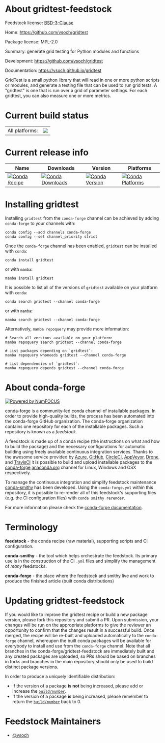 About gridtest-feedstock
========================

Feedstock license: [BSD-3-Clause](https://github.com/conda-forge/gridtest-feedstock/blob/main/LICENSE.txt)

Home: https://github.com/vsoch/gridtest

Package license: MPL-2.0

Summary: generate grid testing for Python modules and functions

Development: https://github.com/vsoch/gridtest

Documentation: https://vsoch.github.io/gridtest

GridTest is a small python library that will read in one or more python
scripts or modules, and generate a testing file that can be used to run grid
tests. A "gridtest" is one that is run over a grid of parameter
settings. For each gridtest, you can also measure one or more metrics.


Current build status
====================


<table><tr><td>All platforms:</td>
    <td>
      <a href="https://dev.azure.com/conda-forge/feedstock-builds/_build/latest?definitionId=9663&branchName=main">
        <img src="https://dev.azure.com/conda-forge/feedstock-builds/_apis/build/status/gridtest-feedstock?branchName=main">
      </a>
    </td>
  </tr>
</table>

Current release info
====================

| Name | Downloads | Version | Platforms |
| --- | --- | --- | --- |
| [![Conda Recipe](https://img.shields.io/badge/recipe-gridtest-green.svg)](https://anaconda.org/conda-forge/gridtest) | [![Conda Downloads](https://img.shields.io/conda/dn/conda-forge/gridtest.svg)](https://anaconda.org/conda-forge/gridtest) | [![Conda Version](https://img.shields.io/conda/vn/conda-forge/gridtest.svg)](https://anaconda.org/conda-forge/gridtest) | [![Conda Platforms](https://img.shields.io/conda/pn/conda-forge/gridtest.svg)](https://anaconda.org/conda-forge/gridtest) |

Installing gridtest
===================

Installing `gridtest` from the `conda-forge` channel can be achieved by adding `conda-forge` to your channels with:

```
conda config --add channels conda-forge
conda config --set channel_priority strict
```

Once the `conda-forge` channel has been enabled, `gridtest` can be installed with `conda`:

```
conda install gridtest
```

or with `mamba`:

```
mamba install gridtest
```

It is possible to list all of the versions of `gridtest` available on your platform with `conda`:

```
conda search gridtest --channel conda-forge
```

or with `mamba`:

```
mamba search gridtest --channel conda-forge
```

Alternatively, `mamba repoquery` may provide more information:

```
# Search all versions available on your platform:
mamba repoquery search gridtest --channel conda-forge

# List packages depending on `gridtest`:
mamba repoquery whoneeds gridtest --channel conda-forge

# List dependencies of `gridtest`:
mamba repoquery depends gridtest --channel conda-forge
```


About conda-forge
=================

[![Powered by
NumFOCUS](https://img.shields.io/badge/powered%20by-NumFOCUS-orange.svg?style=flat&colorA=E1523D&colorB=007D8A)](https://numfocus.org)

conda-forge is a community-led conda channel of installable packages.
In order to provide high-quality builds, the process has been automated into the
conda-forge GitHub organization. The conda-forge organization contains one repository
for each of the installable packages. Such a repository is known as a *feedstock*.

A feedstock is made up of a conda recipe (the instructions on what and how to build
the package) and the necessary configurations for automatic building using freely
available continuous integration services. Thanks to the awesome service provided by
[Azure](https://azure.microsoft.com/en-us/services/devops/), [GitHub](https://github.com/),
[CircleCI](https://circleci.com/), [AppVeyor](https://www.appveyor.com/),
[Drone](https://cloud.drone.io/welcome), and [TravisCI](https://travis-ci.com/)
it is possible to build and upload installable packages to the
[conda-forge](https://anaconda.org/conda-forge) [anaconda.org](https://anaconda.org/)
channel for Linux, Windows and OSX respectively.

To manage the continuous integration and simplify feedstock maintenance
[conda-smithy](https://github.com/conda-forge/conda-smithy) has been developed.
Using the ``conda-forge.yml`` within this repository, it is possible to re-render all of
this feedstock's supporting files (e.g. the CI configuration files) with ``conda smithy rerender``.

For more information please check the [conda-forge documentation](https://conda-forge.org/docs/).

Terminology
===========

**feedstock** - the conda recipe (raw material), supporting scripts and CI configuration.

**conda-smithy** - the tool which helps orchestrate the feedstock.
                   Its primary use is in the construction of the CI ``.yml`` files
                   and simplify the management of *many* feedstocks.

**conda-forge** - the place where the feedstock and smithy live and work to
                  produce the finished article (built conda distributions)


Updating gridtest-feedstock
===========================

If you would like to improve the gridtest recipe or build a new
package version, please fork this repository and submit a PR. Upon submission,
your changes will be run on the appropriate platforms to give the reviewer an
opportunity to confirm that the changes result in a successful build. Once
merged, the recipe will be re-built and uploaded automatically to the
`conda-forge` channel, whereupon the built conda packages will be available for
everybody to install and use from the `conda-forge` channel.
Note that all branches in the conda-forge/gridtest-feedstock are
immediately built and any created packages are uploaded, so PRs should be based
on branches in forks and branches in the main repository should only be used to
build distinct package versions.

In order to produce a uniquely identifiable distribution:
 * If the version of a package **is not** being increased, please add or increase
   the [``build/number``](https://docs.conda.io/projects/conda-build/en/latest/resources/define-metadata.html#build-number-and-string).
 * If the version of a package **is** being increased, please remember to return
   the [``build/number``](https://docs.conda.io/projects/conda-build/en/latest/resources/define-metadata.html#build-number-and-string)
   back to 0.

Feedstock Maintainers
=====================

* [@vsoch](https://github.com/vsoch/)


